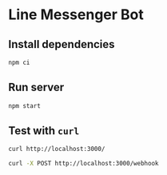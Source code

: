 # Line Messenger Bot

## Install dependencies

```bash
npm ci
```

## Run server

```bash
npm start
```

## Test with `curl`

```bash
curl http://localhost:3000/

curl -X POST http://localhost:3000/webhook
```
